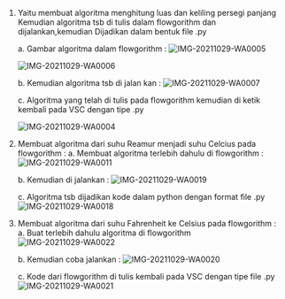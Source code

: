 1. Yaitu membuat algoritma menghitung luas dan keliling persegi panjang 
   Kemudian algoritma tsb di tulis dalam flowgorithm dan dijalankan,kemudian 
   Dijadikan dalam bentuk file .py
   
   a. Gambar algoritma dalam flowgorithm :
    ![IMG-20211029-WA0005](https://user-images.githubusercontent.com/93030333/139359058-2f1becab-bf5a-47ef-8bfe-698376884f81.jpg)
 
    ![IMG-20211029-WA0006](https://user-images.githubusercontent.com/93030333/139359087-910b4d8a-e6b3-4ae1-8548-6f2123c66451.jpg)
    
   b. Kemudian algoritma tsb di jalan kan :
    ![IMG-20211029-WA0007](https://user-images.githubusercontent.com/93030333/139359108-2d559f49-8767-4a0b-9b85-b70bf4cea8f3.jpg)

   c. Algoritma yang telah di tulis pada flowgorithm kemudian di ketik kembali pada VSC dengan tipe .py
     
     ![IMG-20211029-WA0004](https://user-images.githubusercontent.com/93030333/139359139-2ae23ee5-f064-4936-9124-3ca654433e11.jpg)

2. Membuat algoritma dari suhu Reamur menjadi suhu Celcius pada flowgorithm :
   a. Membuat algoritma terlebih dahulu di flowgorithm :
     ![IMG-20211029-WA0011](https://user-images.githubusercontent.com/93030333/139359727-d8ed9714-e8bd-4116-a193-607ca604706b.jpg)

   b. Kemudian di jalankan : 
     ![IMG-20211029-WA0019](https://user-images.githubusercontent.com/93030333/139360397-651ec63a-2eb4-4818-a8e8-ae9d3cec3590.jpg)

   c. Algoritma tsb dijadikan kode dalam python dengan format file .py
     ![IMG-20211029-WA0018](https://user-images.githubusercontent.com/93030333/139360420-384b5a67-4fbf-4f7f-a091-8bb0aca5acb5.jpg)

3. Membuat algoritma dari suhu Fahrenheit ke Celsius pada flowgorithm :
   a. Buat terlebih dahulu algoritma di flowgorithm
     ![IMG-20211029-WA0022](https://user-images.githubusercontent.com/93030333/139361643-0fc8a30a-ae18-491b-bc7a-babb0c2f6a74.jpg)

   b. Kemudian coba jalankan :
     ![IMG-20211029-WA0020](https://user-images.githubusercontent.com/93030333/139361711-4efdeae6-a9da-436b-bcf6-194df4de0ea6.jpg)

   c. Kode dari flowgorithm di tulis kembali pada VSC dengan tipe file .py
     ![IMG-20211029-WA0021](https://user-images.githubusercontent.com/93030333/139361742-a4509fe1-f7d5-4b40-925c-9fbf73a5a0d2.jpg)
